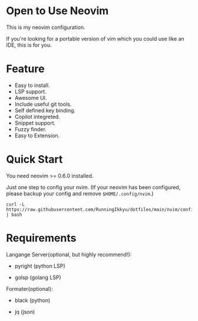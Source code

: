 # Open to Use Neovim

This is my neovim configuration.

If you're looking for a portable version of vim which you could use like an IDE, this is for you.
 
# Feature

- Easy to install.
- LSP support.
- Awesome UI.
- Include useful git tools.
- Self defined key binding.
- Copilot integreted.
- Snippet support.
- Fuzzy finder.
- Easy to Extension.

# Quick Start

You need neovim >= 0.6.0 installed.

Just one step to config your nvim. (If your neovim has been configured, please backup your config and
remove `$HOME/.config/nvim`.)

```
curl -L https://raw.githubusercontent.com/RunningIkkyu/dotfiles/main/nvim/config_nvim.sh | bash
```


# Requirements


Langange Server(optional, but highly recommend!):

- pyright (python LSP)

- golsp (golang LSP)


Formater(optional):

- black (python)

- jq (json)
